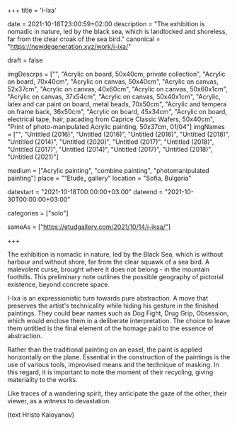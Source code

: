 +++
title = 'I-Ixa'

date = 2021-10-18T23:00:59+02:00
description = "The exhibition is nomadic in nature, led by the black sea, which is landlocked and shoreless, far from the clear croak of the sea bird."
canonical = "https://newdegeneration.xyz/work/i-ixa/"

draft = false

imgDescrps = ["", "Acrylic on board, 50x40cm, private collection", "Acrylic on board, 70x40cm", "Acrylic on canvas, 50x40cm", "Acrylic on canvas, 52x37cm", "Acrylic on canvas, 40x60cm", "Acrylic on canvas, 50x60x1cm", "Acrylic on canvas, 37x54cm", "Acrylic on canvas, 50x40x1cm", "Acrylic, latex and car paint on board, metal beads, 70x50cm", "Acrylic and tempera on frame back, 36x50cm", "Acrylic on board, 45x34cm", "Acrylic on board, electrical tape, hair, pacading from Caprice Classic Wafers, 50x40cm", "Print of photo-manipulated Acrylic painting, 50x37cm, 01/04"]
imgNames = ["", "Untitled (2016)", "Untitled (2016)", "Untitled (2016)", "Untitled (2018)", "Untitled (2014)", "Untitled (2020)", "Untitled (2017)", "Untitled (2018)", "Untitled (2017)", "Untitled (2014)", "Untitled (2017)", "Untitled (2018)", "Untitled (2021)"]

medium = ["Acrylic painting", "combine painting", "photomanipulated painting"]
place = "“Etude„ gallery"
location = "Sofia, Bulgaria"

datestart = "2021-10-18T00:00:00+03:00"
dateend = "2021-10-30T00:00:00+03:00"

categories = ["solo"]


sameAs = ["https://etudgallery.com/2021/10/14/i-iksa/"]

+++

The exhibition is nomadic in nature, led by the Black Sea, which is without harbour and without shore, far from the clear squawk of a sea bird. A malevolent curse, brought where it does not belong - in the mountain foothills. This preliminary note outlines the possible geography of pictorial existence, beyond concrete space.

I-Ixa is an expressionistic turn towards pure abstraction. A move that preserves the artist's technicality while hiding his gesture in the finished paintings. They could bear names such as Dog Fight, Drug Grip, Obsession, which would enclose them in a deliberate interpretation. The choice to leave them untitled is the final element of the homage paid to the essence of abstraction.

Rather than the traditional painting on an easel, the paint is applied horizontally on the plane. Essential in the construction of the paintings is the use of various tools, improvised means and the technique of masking. In this regard, it is important to note the moment of their recycling, giving materiality to the works.

Like traces of a wandering spirit, they anticipate the gaze of the other, their viewer, as a witness to devastation. 

(text Hristo Kaloyanov)

&nbsp;

